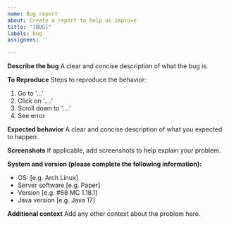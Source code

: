 ```yaml
---
name: Bug report
about: Create a report to help us improve
title: "[BUG]"
labels: bug
assignees: ''

---
```


**Describe the bug**
A clear and concise description of what the bug is.

**To Reproduce**
Steps to reproduce the behavior:
1. Go to '...'
2. Click on '....'
3. Scroll down to '....'
4. See error

**Expected behavior**
A clear and concise description of what you expected to happen.

**Screenshots**
If applicable, add screenshots to help explain your problem.

**System and version (please complete the following information):**
 - OS: [e.g. Arch Linux]
 - Server software [e.g. Paper]
 - Version [e.g. #68 MC 1.18.1]
 - Java version [e.g. Java 17]

**Additional context**
Add any other context about the problem here.
